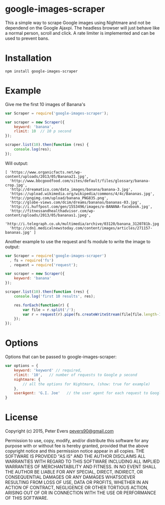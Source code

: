 # google-images-scraper
This a simple way to scrape Google images using Nightmare and not be dependend on the Google Ajaxpi. The headless browser will just behave like a normal person, scroll and click. A rate limiter is implemented and can be used to prevent bans.

# Installation
```npm install google-images-scraper```


# Example
Give me the first 10 images of Banana's

```js
var Scraper = require('google-images-scraper');

var scraper = new Scraper({
	keyword: 'banana',
	rlimit: 10	// 10 p second
});

scraper.list(10).then(function (res) {
	console.log(res);
});
```

Will output:

```
[ 'https://www.organicfacts.net/wp-content/uploads/2013/05/Banana21.jpg',
  'http://www.bbcgoodfood.com/sites/default/files/glossary/banana-crop.jpg',
  'http://dreamatico.com/data_images/banana/banana-3.jpg',
  'https://upload.wikimedia.org/wikipedia/commons/4/4c/Bananas.jpg',
  'http://pngimg.com/upload/banana_PNG835.png',
  'http://globe-views.com/dcim/dreams/bananas/bananas-03.jpg',
  'http://i.huffpost.com/gen/1553496/images/o-BANANA-facebook.jpg',
  'http://fitnessandhealthadvisor.com/wp-content/uploads/2013/05/bananas1.jpeg',
  'http://i.telegraph.co.uk/multimedia/archive/03120/banana_3120781b.jpg',
  'http://cdn1.medicalnewstoday.com/content/images/articles/271157-bananas.jpg' ]

```

Another example to use the request and fs module to write the image to output:

```js
var Scraper = require('google-images-scraper')
  , fs = require('fs')
  , request = require('request');

var scraper = new Scraper({
	keyword: 'banana'
});

scraper.list(10).then(function (res) {
	console.log('first 10 results', res);

	res.forEach(function(r) {
		var file = r.split('/');
		var r = request(r).pipe(fs.createWriteStream(file[file.length-1]));
	});
});
```

# Options
Options that can be passed to google-images-scraper:

```js
var options = {
	keyword: 'keyword' // required,
	rlimit: '10',	// number of requests to Google p second
	nightmare: {
		// all the options for Nightmare, (show: true for example)
	},
	userAgent: 'G.I. Joe'	// the user agent for each request to Google
}
```

# License
Copyright (c) 2015, Peter Evers <pevers90@gmail.com>

Permission to use, copy, modify, and/or distribute this software for any purpose with or without fee is hereby granted, provided that the above copyright notice and this permission notice appear in all copies.
THE SOFTWARE IS PROVIDED "AS IS" AND THE AUTHOR DISCLAIMS ALL WARRANTIES WITH REGARD TO THIS SOFTWARE INCLUDING ALL IMPLIED WARRANTIES OF MERCHANTABILITY AND FITNESS. IN NO EVENT SHALL THE AUTHOR BE LIABLE FOR ANY SPECIAL, DIRECT, INDIRECT, OR CONSEQUENTIAL DAMAGES OR ANY DAMAGES WHATSOEVER RESULTING FROM LOSS OF USE, DATA OR PROFITS, WHETHER IN AN ACTION OF CONTRACT, NEGLIGENCE OR OTHER TORTIOUS ACTION, ARISING OUT OF OR IN CONNECTION WITH THE USE OR PERFORMANCE OF THIS SOFTWARE.
